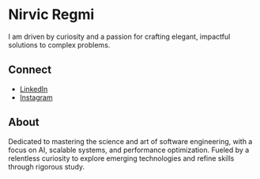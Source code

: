 # Nirvic Regmi

I am driven by curiosity and a passion for crafting elegant, impactful solutions to complex problems.

## Connect
- [LinkedIn](https://www.linkedin.com/in/nirvic-regmi-412499259/)
- [Instagram](https://www.instagram.com/nirvic.regmi/)

## About
Dedicated to mastering the science and art of software engineering, with a focus on AI, scalable systems, and performance optimization. Fueled by a relentless curiosity to explore emerging technologies and refine skills through rigorous study.
